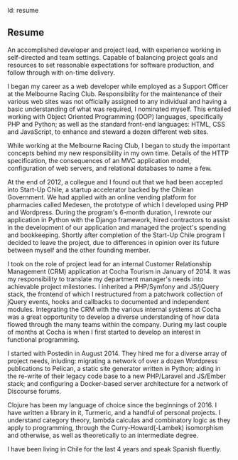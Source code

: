 Id: resume

## Resume

An accomplished developer and project lead, with experience working in self-directed and team settings. Capable of balancing project goals and resources to set reasonable expectations for software production, and follow through with on-time delivery.

I began my career as a web developer while employed as a Support Officer at the Melbourne Racing Club. Responsibility for the maintenance of their various web sites was not officially assigned to any individual and having a basic understanding of what was required, I nominated myself. This entailed working with Object Oriented Programming (OOP) languages, specifically PHP and Python; as well as the standard front-end languages: HTML, CSS and JavaScript, to enhance and steward a dozen different web sites.

While working at the Melbourne Racing Club, I began to study the important concepts behind my new responsibility in my own time. Details of the HTTP specification, the consequences of an MVC application model, configuration of web servers, and relational databases to name a few.

At the end of 2012, a collegue and I found out that we had been accepted into Start-Up Chile, a startup accelerator backed by the Chilean Government. We had applied with an online vending platform for pharmacies called Medesen, the prototype of which I developed using PHP and Wordpress. During the program's 6-month duration, I rewrote our application in Python with the Django framework, hired contractors to assist in the development of our application and managed the project's spending and bookkeeping. Shortly after completion of the Start-Up Chile program I decided to leave the project, due to differences in opinion over its future between myself and the other founding member.

I took on the role of project lead for an internal Customer Relationship Management (CRM) application at Cocha Tourism in January of 2014. It was my responsibility to translate my department manager's needs into achievable project milestones. I inherited a PHP/Symfony and JS/jQuery stack, the frontend of which I restructured from a patchwork collection of jQuery events, hooks and callbacks to documented and independent modules. Integrating the CRM with the various internal systems at Cocha was a great opportunity to develop a diverse understanding of how data flowed through the many teams within the company. During my last couple of months at Cocha is when I first started to develop an interest in functional programming.

I started with Postedin in August 2014. They hired me for a diverse array of project needs, inluding: migrating a network of over a dozen Wordpress publications to Pelican, a static site generator written in Python; aiding in the re-write of their legacy code base to a new PHP/Laravel and JS/Ember stack; and configuring a Docker-based server architecture for a network of Discourse forums.

Clojure has been my language of choice since the beginnings of 2016. I have written a library in it, Turmeric, and a handful of personal projects. I understand category theory, lambda calculas and combinatory logic as they apply to programming, through the Curry-Howard(-Lambek) isomorphism and otherwise, as well as theoretically to an intermediate degree.

I have been living in Chile for the last 4 years and speak Spanish fluently.
